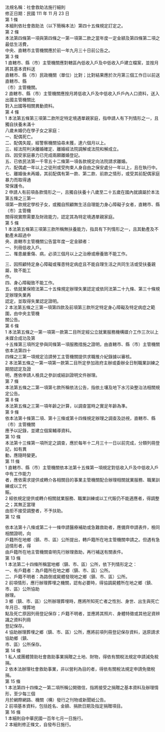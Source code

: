 法規名稱：社會救助法施行細則  
修正日期：民國 111 年 11 月 23 日  
第 1 條  
本細則依社會救助法（以下簡稱本法）第四十五條規定訂定之。  
第 2 條  
本法第四條第一項與第四條之一第一項第二款之當年度一定金額及第四條第二項之最低生活費，  
中央、直轄市主管機關應於前一年九月三十日前公告之。  
第 3 條  
1 直轄市、縣（市）主管機關應對轄區內低收入戶及中低收入戶建立檔案，並按月將其基本資料送  
直轄市、縣（市）民政機關（單位）比對；比對結果應於次月第三個工作日以前送直轄市、縣  
（市）主管機關。  
2 直轄市、縣（市）主管機關應按月將低收入戶及中低收入戶戶內人口資料，送入出國主管機關比  
對入出國等相關異動資料。  
第 4 條  
1 本法第五條第三項第二款所定特定境遇單親家庭，指申請人有下列情形之一，且獨自扶養未滿十  
八歲未婚仍在學子女之家庭：  
一、配偶死亡。  
二、配偶失蹤，經警察機關協尋未獲，達六個月以上。  
三、經法院判決離婚確定、離婚經法院調解或法院和解成立。  
四、因受家庭暴力已完成兩願離婚登記。  
五、已依民法第一千零五十二條第一項各款規定向法院請求離婚。  
六、配偶處一年以上之徒刑或受拘束人身自由之保安處分一年以上，且在執行中。  
七、離婚後未再婚，其前配偶有第一款、第二款、前款之情形，或受其前配偶家庭暴力而取得通  
常保護令。  
2 申請人有前項各款情形之一，且獨自扶養十八歲至二十五歲在國內就讀屬於本法第五條之三第一  
項第一款規定學校子女，或獨自照顧無生活自理能力身心障礙子女者，直轄市、縣（市）主管機  
關得視實際需要及財政能力，認定其為特定境遇單親家庭。  
第 5 條  
1 本法第五條第三項第三款所稱無扶養能力，指具有下列情形之一，且其動產及不動產未超過中  
央、直轄市主管機關公告當年度一定金額者：  
一、列冊低收入戶。  
二、罹患嚴重傷、病，必須三個月以上之治療或療養致不能工作。  


三、因照顧特定身心障礙或罹患特定病症且不能自理生活之共同生活或受扶養親屬，致不能工  
作。  
四、身心障礙致不能工作。  
五、依就業保險法第二十五條規定辦理失業認定或依同法第二十九條、第三十條規定辦理失業再  
認定，並取得失業認定證明。  
2 本法第五條之三第一項第四款及前項第三款所定特定身心障礙及特定病症之範圍，由中央主管機  
關公告。  
第 6 條  
1 本法第五條之一第一項第一款第二目所定經公立就業服務機構媒介工作三次以上未媒合成功及第  
十五條第三項所定參與同條第一項服務措施之證明，由直轄市、縣（市）主管機關依本法第四十  
四條之三第一項規定洽請勞工主管機關提供求職推介紀錄據以審核。  
2 本法第五條之一第一項第一款第二目所定參加政府主辦或委辦全日制職業訓練之期間認定及證  
明，應依申請人檢具之參訓或結訓證明文件辦理。  
第 7 條  
本法第五條之二第一項第七款所稱依法公告，指依土壤及地下水污染整治法相關規定公告。  
第 8 條  
本法第五條之三第一項年齡之計算，以調查當時之實足年齡為準。  
第 9 條  
依本法第十條第二項、第十三條或第十四條規定辦理之調查及訪視，直轄市、縣（市）主管機關  
應予以記錄，並建立個案輔導資料。  
第 10 條  
本法第十三條第一項所定之調查，應於每年十二月三十一日以前完成，分類列冊登記，如有異  
動，應隨時變更。  
第 11 條  
1 直轄市、縣（市）主管機關依本法第十五條第一項規定對低收入戶及中低收入戶中有工作能力  
者，應依需求提供或轉介各相關目的事業主管機關配合辦理相關就業服務、職業訓練或以工代  
賑。  
2 經依規定提供或轉介相關就業服務、職業訓練或以工代賑仍不能適應者，得調整之；其無正當理  
由拒不接受調整者，不予扶助。  
第 12 條  


依本法第十八條或第二十一條申請醫療補助或急難救助者，應備齊申請表件，檢同相關證明，向  
戶籍所在地鄉（鎮、市、區）公所提出，轉戶籍所在地主管機關申請之。但遇有急迫情形者，得  
由戶籍所在地主管機關查明先行辦理救助，再行補送有關表件。  
第 13 條  
1 本法第二十四條所稱當地鄉（鎮、市、區）公所，依下列情形定之：  
一、有戶籍者：為戶籍所在地之鄉（鎮、市、區）公所。  
二、戶籍不明者：為路倒或屍體發現地之鄉（鎮、市、區）公所。  
2 前項情形，應行辦理葬埋之機關，認有必要時，得協調屍體所在地之鄉（鎮、市、區）公所協助  
辦理。  
3 鄉（鎮、市、區）公所辦理葬埋時，應將所知死亡者之性別、身世、出生與死亡年月日、埋葬地  
點及死亡原因列冊登記保存；戶籍不明者，並應將其照片、身體特徵或其他足資辨識之資料列冊  
登記保存。  
4 協助辦理葬埋之鄉（鎮、市、區）公所，應將前項列冊登記保存資料，送原請求協助鄉（鎮、  
市、區）公所保存。  
第 14 條  
1 私人或團體贊助社會救助事業捐贈之土地、財物，得依有關稅法規定申請減免稅捐。  
2 依本法辦理社會救助事業，非以營利為目的者，得依有關稅法規定申請免徵稅捐。  
第 15 條  
1 本法第四十四條之一第二項所稱公開徵信，指將接受之捐贈之基本資料及辦理情形，至少每三個  
月於網際網路、機關（構）發行之刊物或新聞紙公告。  
2 前項基本資料，包括姓名、金額、捐款日期及指定捐贈項目。  
第 16 條  
1 本細則自中華民國一百年七月一日施行。  
2 本細則修正條文，自發布日施行。  


